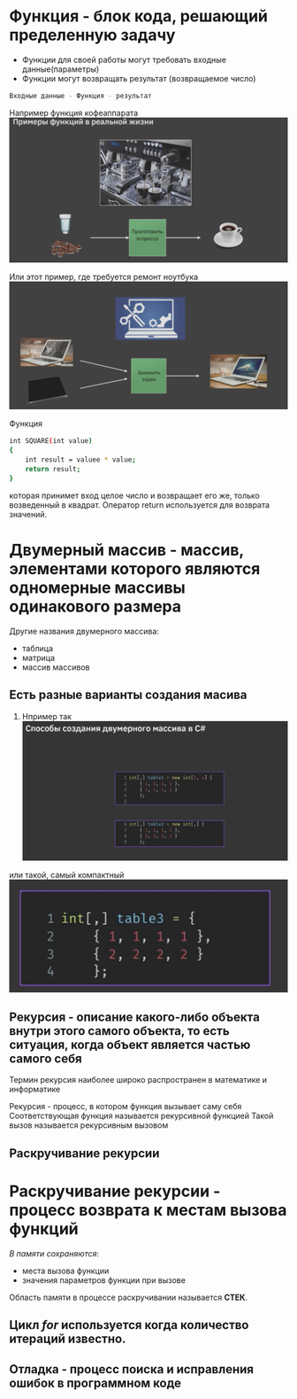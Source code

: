 # **Функция** - блок кода, решающий пределенную задачу
* Функции для своей работы  могут требовать входные данные(параметры)
* Функции могут возвращать результат (возвращаемое число)
```sh
Входные данные - Функция - результат
```
Например функция кофеаппарата ![Фото](Lesson2/функция.jpg)

Или этот пример, где требуется ремонт ноутбука ![фото](Lesson2/function.png)


Функция
```sh
int SQUARE(int value)
{
    int result = valuee * value;
    return result;
}
```
которая принимет вход целое число и возвращает его же, только возведенный в квадрат. Оператор return используется для возврата значений.

# Двумерный массив - массив, элементами которого являются одномерные массивы одинакового размера
Другие названия двумерного массива:
* таблица
* матрица
* массив массивов

## Есть разные варианты создания масива
1. Нпример так ![Фото](Lesson4/Task1/массив1.jpg)

или такой, самый компактный ![массив](Lesson4/Task1/массив2.jpg)

## Рекурсия - описание какого-либо объекта внутри этого самого объекта, то есть ситуация, когда объект является частью самого себя
Термин рекурсия наиболее широко распространен в математике и информатике

Рекурсия - процесс, в котором функция вызывает саму себя
Соответствующая функция называется рекурсивной функцией
Такой вызов называется рекурсивным вызовом

## Раскручивание рекурсии
# Раскручивание рекурсии - процесс возврата к местам вызова функций

*В памяти сохраняются*:
* места вызова функции 
* значения параметров функции при вызове

Область памяти в процессе раскручивании называется **СТЕК**.

## Цикл *for* используется когда количество итераций известно.

## Отладка - процесс поиска и исправления ошибок в программном коде